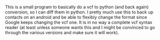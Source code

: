 This is a small program to basically do a vcf to python (and back again) conversion, so I can diff them in python.  I pretty much use this to back up contacts on an android and be able to flexibly change the format since Google keeps changing the vcf one.  It is in no way a complete vcf syntax reader (at least unless someone wants this and I might be convinced to go through the various versions and make sure it will work).
